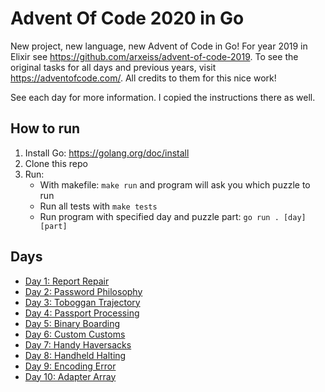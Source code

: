 # Advent Of Code 2020 in Go

New project, new language, new Advent of Code in Go! For year 2019 in Elixir see https://github.com/arxeiss/advent-of-code-2019.
To see the original tasks for all days and previous years, visit https://adventofcode.com/. All credits to them for this nice work!

See each day for more information. I copied the instructions there as well.

## How to run

1. Install Go: https://golang.org/doc/install
1. Clone this repo
1. Run:
    - With makefile: `make run` and program will ask you which puzzle to run
    - Run all tests with `make tests`
    - Run program with specified day and puzzle part: `go run . [day] [part]`

## Days

- [Day 1: Report Repair](/day1)
- [Day 2: Password Philosophy](/day2)
- [Day 3: Toboggan Trajectory](/day3)
- [Day 4: Passport Processing](/day4)
- [Day 5: Binary Boarding](/day5)
- [Day 6: Custom Customs](/day6)
- [Day 7: Handy Haversacks](/day7)
- [Day 8: Handheld Halting](/day8)
- [Day 9: Encoding Error](/day9)
- [Day 10: Adapter Array](/day10)
